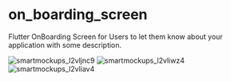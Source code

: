 # on_boarding_screen

Flutter OnBoarding Screen for Users to let them know about your application with some description.

![smartmockups_l2vljnc9](https://user-images.githubusercontent.com/60041910/167249855-676e5c21-7d76-4fe2-b005-773b998bfbc2.jpg)
![smartmockups_l2vliwz4](https://user-images.githubusercontent.com/60041910/167249857-9cc4412a-91e4-4ce4-bdf6-01651f375053.jpg)
![smartmockups_l2vliav4](https://user-images.githubusercontent.com/60041910/167249859-2e641fe4-6ecd-459f-b299-482209623363.jpg)
